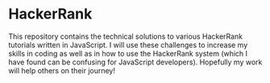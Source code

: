 # HackerRank
This repository contains the technical solutions to various HackerRank tutorials written in JavaScript. I will use these challenges to increase my skills in coding as well as in how to use the HackerRank system (which I have found can be confusing for JavaScript developers). Hopefully my work will help others on their journey!
